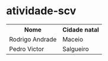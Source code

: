 # atividade-scv

<table>
 <tr>
  <th>Nome</th>
  <th>Cidade natal</th>
 </tr>
  <tr>
    <td>Rodrigo Andrade</td>
    <td>Maceio</td>
  </tr>
 <tr>
    <td>Pedro Victor</td>
    <td>Salgueiro</td>
  </tr>
</table>
